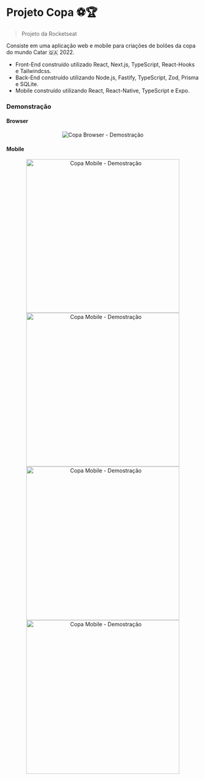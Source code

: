 # Projeto Copa ⚽️🏆
> Projeto da Rocketseat

Consiste em uma aplicação web e mobile para criações de bolões da copa do mundo Catar 🇶🇦 2022.

* Front-End construído utilizado React, Next.js, TypeScript, React-Hooks e Tailwindcss.
* Back-End construído utilizando Node.js, Fastify, TypeScript, Zod, Prisma e SQLite.
* Mobile construído utilizando React, React-Native, TypeScript e Expo.

### Demonstração

#### Browser
<p align="center">
  <img src="https://github.com/guilherme-ac-fernandes/nlw-copa-ignite/blob/main/demo-images/web.png" alt="Copa Browser - Demostração"/>
</p>


#### Mobile
<div display="flex" align="center" >
  <img src="https://github.com/guilherme-ac-fernandes/nlw-copa-ignite/blob/main/demo-images/mobile_signin.png" width="400px" alt="Copa Mobile - Demostração"/>
  <img src="https://github.com/guilherme-ac-fernandes/nlw-copa-ignite/blob/main/demo-images/mobile_new.png" width="400px" alt="Copa Mobile - Demostração"/>
  <img src="https://github.com/guilherme-ac-fernandes/nlw-copa-ignite/blob/main/demo-images/mobile_poll.png" width="400px" alt="Copa Mobile - Demostração"/>
  <img src="https://github.com/guilherme-ac-fernandes/nlw-copa-ignite/blob/main/demo-images/mobile_guesses.png" width="400px" alt="Copa Mobile - Demostração"/>
</div>
